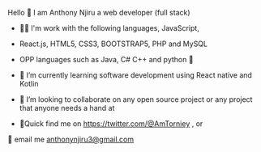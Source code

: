  Hello 👋 I am Anthony Njiru a web developer (full stack)
- 👨‍💻 I'm work with the following languages, JavaScript, 
- React.js, HTML5, CSS3, BOOTSTRAP5, PHP and MySQL 
-  OPP languages such as Java, C# C++ and python 🐍



- 📑 I’m currently learning software development using React native and Kotlin 
- 📂 I’m looking to collaborate on any open source project or any project that anyone needs a hand at
- 📍Quick find me on https://twitter.com/@AmTorniey , or

📩 email me anthonynjiru3@gmail.com

<!---
Tony-njiru/Tony-njiru is a ✨ special ✨ repository because its `README.md` (this file) appears on your GitHub profile.
You can click the Preview link to take a look at your changes.
--->
